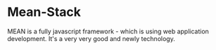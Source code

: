 # Mean-Stack
MEAN is a fully javascript framework -  which is using  web application development. It's a very very good and newly technology.
